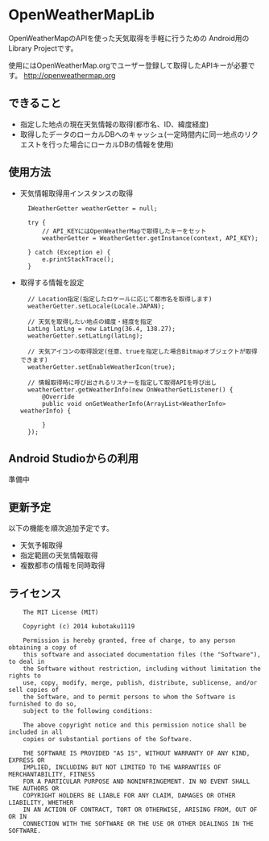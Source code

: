 OpenWeatherMapLib
=================

OpenWeatherMapのAPIを使った天気取得を手軽に行うための
Android用のLibrary Projectです。

使用にはOpenWeatherMap.orgでユーザー登録して取得したAPIキーが必要です。
http://openweathermap.org


できること
---------------
* 指定した地点の現在天気情報の取得(都市名、ID、緯度経度)
* 取得したデータのローカルDBへのキャッシュ(一定時間内に同一地点のリクエストを行った場合にローカルDBの情報を使用)

使用方法
------------

* 天気情報取得用インスタンスの取得

        IWeatherGetter weatherGetter = null;

        try {
            // API_KEYにはOpenWeatherMapで取得したキーをセット
            weatherGetter = WeatherGetter.getInstance(context, API_KEY);

        } catch (Exception e) {
            e.printStackTrace();
        }


* 取得する情報を設定

        // Location指定(指定したロケールに応じて都市名を取得します)
        weatherGetter.setLocale(Locale.JAPAN);

        // 天気を取得したい地点の緯度・経度を指定
        LatLng latLng = new LatLng(36.4, 138.27);
        weatherGetter.setLatLng(latLng);

        // 天気アイコンの取得設定(任意、trueを指定した場合Bitmapオブジェクトが取得できます)
        weatherGetter.setEnableWeatherIcon(true);

        // 情報取得時に呼び出されるリスナーを指定して取得APIを呼び出し
        weatherGetter.getWeatherInfo(new OnWeatherGetListener() {
            @Override
            public void onGetWeatherInfo(ArrayList<WeatherInfo> weatherInfo) {
                
            }
        });


Android Studioからの利用
-----------------------------------

準備中

更新予定
------------

以下の機能を順次追加予定です。

* 天気予報取得
* 指定範囲の天気情報取得
* 複数都市の情報を同時取得

ライセンス
-----------------------------------
        The MIT License (MIT)

        Copyright (c) 2014 kubotaku1119

        Permission is hereby granted, free of charge, to any person obtaining a copy of
        this software and associated documentation files (the "Software"), to deal in
        the Software without restriction, including without limitation the rights to
        use, copy, modify, merge, publish, distribute, sublicense, and/or sell copies of
        the Software, and to permit persons to whom the Software is furnished to do so,
        subject to the following conditions:

        The above copyright notice and this permission notice shall be included in all
        copies or substantial portions of the Software.

        THE SOFTWARE IS PROVIDED "AS IS", WITHOUT WARRANTY OF ANY KIND, EXPRESS OR
        IMPLIED, INCLUDING BUT NOT LIMITED TO THE WARRANTIES OF MERCHANTABILITY, FITNESS
        FOR A PARTICULAR PURPOSE AND NONINFRINGEMENT. IN NO EVENT SHALL THE AUTHORS OR
        COPYRIGHT HOLDERS BE LIABLE FOR ANY CLAIM, DAMAGES OR OTHER LIABILITY, WHETHER
        IN AN ACTION OF CONTRACT, TORT OR OTHERWISE, ARISING FROM, OUT OF OR IN
        CONNECTION WITH THE SOFTWARE OR THE USE OR OTHER DEALINGS IN THE SOFTWARE.
